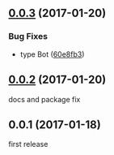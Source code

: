 <a name="0.0.3"></a>
## [0.0.3](https://github.com/koack/koack/compare/v0.0.2...v0.0.3) (2017-01-20)


### Bug Fixes

* type Bot ([60e8fb3](https://github.com/koack/koack/commit/60e8fb3))


<a name="0.0.2"></a>
## [0.0.2](https://github.com/koack/koack/compare/v0.0.1...v0.0.2) (2017-01-20)

docs and package fix


<a name="0.0.1"></a>
## 0.0.1 (2017-01-18)

first release
